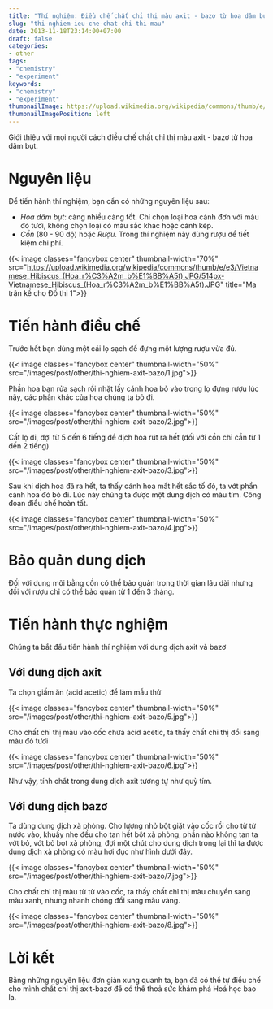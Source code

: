 ```yaml
---
title: "Thí nghiệm: Điều chế chất chỉ thị màu axit - bazơ từ hoa dâm bụt"
slug: "thi-nghiem-ieu-che-chat-chi-thi-mau"
date: 2013-11-18T23:14:00+07:00
draft: false
categories:
- other
tags:
- "chemistry"
- "experiment"
keywords:
- "chemistry"
- "experiment"
thumbnailImage: https://upload.wikimedia.org/wikipedia/commons/thumb/e/e3/Vietnamese_Hibiscus_(Hoa_r%C3%A2m_b%E1%BB%A5t).JPG/514px-Vietnamese_Hibiscus_(Hoa_r%C3%A2m_b%E1%BB%A5t).JPG
thumbnailImagePosition: left
---
```


Giới thiệu với mọi người cách điều chế chất chỉ thị màu axit - bazơ từ hoa dâm bụt.

<!--more-->

# Nguyên liệu

Để tiến hành thí nghiệm, bạn cần có những nguyên liệu sau:

- *Hoa dâm bụt*: càng nhiều càng tốt. Chỉ chọn loại hoa cánh đơn với màu đỏ tươi, không chọn loại có màu sắc khác hoặc cánh kép.
- *Cồn* (80 - 90 độ) hoặc *Rượu*. Trong thí nghiệm này dùng rượu để tiết kiệm chi phí.

{{< image classes="fancybox center" thumbnail-width="70%" src="https://upload.wikimedia.org/wikipedia/commons/thumb/e/e3/Vietnamese_Hibiscus_(Hoa_r%C3%A2m_b%E1%BB%A5t).JPG/514px-Vietnamese_Hibiscus_(Hoa_r%C3%A2m_b%E1%BB%A5t).JPG" title="Ma trận kề cho Đồ thị 1">}}

# Tiến hành điều chế

Trước hết bạn dùng một cái lọ sạch để đựng một lượng rượu vừa đủ.

{{< image classes="fancybox center" thumbnail-width="50%" src="/images/post/other/thi-nghiem-axit-bazo/1.jpg">}}

Phần hoa bạn rửa sạch rồi nhặt lấy cánh hoa bỏ vào trong lọ đựng rượu lúc nãy, các phần khác của hoa chúng ta bỏ đi.

{{< image classes="fancybox center" thumbnail-width="50%" src="/images/post/other/thi-nghiem-axit-bazo/2.jpg">}}

Cất lọ đi, đợi từ 5 đến 6 tiếng để dịch hoa rút ra hết (đối với cồn chỉ cần từ 1 đến 2 tiếng)

{{< image classes="fancybox center" thumbnail-width="50%" src="/images/post/other/thi-nghiem-axit-bazo/3.jpg">}}

Sau khi dịch hoa đã ra hết, ta thấy cánh hoa mất hết sắc tố đỏ, ta vớt phần cánh hoa đó bỏ đi. Lúc này chúng ta được một dung dịch có màu tím. Công đoạn điều chế hoàn tất.

{{< image classes="fancybox center" thumbnail-width="50%" src="/images/post/other/thi-nghiem-axit-bazo/4.jpg">}}

# Bảo quản dung dịch

Đối với dung môi bằng cồn có thể bảo quản trong thời gian lâu dài nhưng đối với rượu chỉ có thể bảo quản từ 1 đến 3 tháng.

# Tiến hành thực nghiệm

Chúng ta bắt đầu tiến hành thí nghiệm với dung dịch axit và bazơ

## Với dung dịch axit

Ta chọn giấm ăn (acid acetic) để làm mẫu thử

{{< image classes="fancybox center" thumbnail-width="50%" src="/images/post/other/thi-nghiem-axit-bazo/5.jpg">}}

Cho chất chỉ thị màu vào cốc chứa acid acetic, ta thấy chất chỉ thị đổi sang màu đỏ tươi

{{< image classes="fancybox center" thumbnail-width="50%" src="/images/post/other/thi-nghiem-axit-bazo/6.jpg">}}

Như vậy, tính chất trong dung dịch axit tương tự như quỳ tím.

## Với dung dịch bazơ

Ta dùng dung dịch xà phòng. Cho lượng nhỏ bột giặt vào cốc rồi cho từ từ nước vào, khuấy nhẹ đều cho tan hết bột xà phòng, phần nào không tan ta vớt bỏ, vớt bỏ bọt xà phòng, đợi một chút cho dung dịch trong lại thì ta được dung dịch xà phòng có màu hơi đục như hình dưới đây.

{{< image classes="fancybox center" thumbnail-width="50%" src="/images/post/other/thi-nghiem-axit-bazo/7.jpg">}}

Cho chất chỉ thị màu từ từ vào cốc, ta thấy chất chỉ thị màu chuyển sang màu xanh, nhưng nhanh chóng đổi sang màu vàng.

{{< image classes="fancybox center" thumbnail-width="50%" src="/images/post/other/thi-nghiem-axit-bazo/8.jpg">}}

# Lời kết

Bằng những nguyên liệu đơn giản xung quanh ta, bạn đã có thể tự điều chế cho mình chất chỉ thị axit-bazơ để có thể thoả sức khám phá Hoá học bao la.